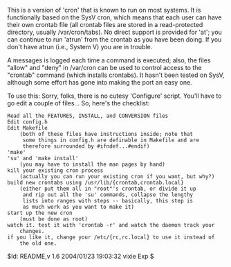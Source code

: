 


This is a version of 'cron' that is known to run on most systems.  It
is functionally based on the SysV cron, which means that each user can have
their own crontab file (all crontab files are stored in a read-protected
directory, usually /var/cron/tabs).  No direct support is provided for
'at'; you can continue to run 'atrun' from the crontab as you have been
doing.  If you don't have atrun (i.e., System V) you are in trouble.

A messages is logged each time a command is executed; also, the files
"allow" and "deny" in /var/cron can be used to control access to the
"crontab" command (which installs crontabs).  It hasn't been tested on
SysV, although some effort has gone into making the port an easy one.

To use this: Sorry, folks, there is no cutesy 'Configure' script.  You'll
have to go edit a couple of files... So, here's the checklist:

	Read all the FEATURES, INSTALL, and CONVERSION files
	Edit config.h
	Edit Makefile
		(both of these files have instructions inside; note that
		 some things in config.h are definable in Makefile and are
		 therefore surrounded by #ifndef...#endif)
	'make'
	'su' and 'make install'
		(you may have to install the man pages by hand)
	kill your existing cron process
		(actually you can run your existing cron if you want, but why?)
	build new crontabs using /usr/lib/{crontab,crontab.local}
		(either put them all in "root"'s crontab, or divide it up
		 and rip out all the 'su' commands, collapse the lengthy
		 lists into ranges with steps -- basically, this step is
		 as much work as you want to make it)
	start up the new cron
		(must be done as root)
	watch it. test it with 'crontab -r' and watch the daemon track your
		changes.
	if you like it, change your /etc/{rc,rc.local} to use it instead of
		the old one.

$Id: README,v 1.6 2004/01/23 19:03:32 vixie Exp $
